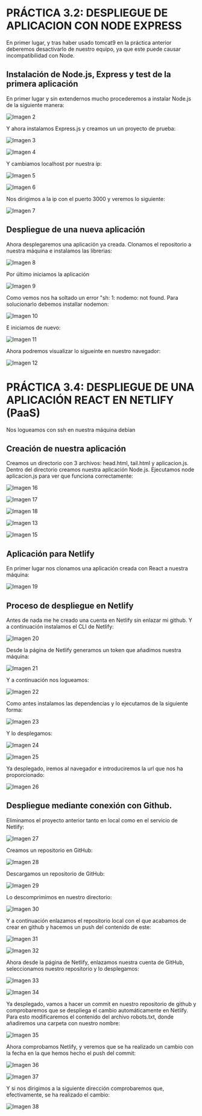 # PRÁCTICA 3.2: DESPLIEGUE DE APLICACION CON NODE EXPRESS

En primer lugar, y tras haber usado tomcat9 en la práctica anterior deberemos desactivarlo de nuestro equipo, ya que este puede causar incompatibilidad con Node.

## Instalación de Node.js, Express y test de la primera aplicación

En primer lugar y sin extendernos mucho procederemos a instalar Node.js de la siguiente manera:

![Imagen 2](images/2.png)

Y ahora instalamos Express.js y creamos un un proyecto de prueba:

![Imagen 3](images/3.png)


![Imagen 4](images/4.png)

Y cambiamos localhost por nuestra ip:

![Imagen 5](images/5.png)


![Imagen 6](images/6.png)

Nos dirigimos a la ip con el puerto 3000 y veremos lo siguiente:

![Imagen 7](images/7.png)

## Despliegue de una nueva aplicación

Ahora desplegaremos una aplicación ya creada. Clonamos el repositorio a nuestra máquina e instalamos las librerias:

![Imagen 8](images/8.png)

Por último iniciamos la aplicación

![Imagen 9](images/9.png)

Como vemos nos ha soltado un error "sh: 1: nodemo: not found. Para solucionarlo debemos installar nodemon:

![Imagen 10](images/10.png)

E iniciamos de nuevo:

![Imagen 11](images/11.png)

Ahora podremos visualizar lo sigueinte en nuestro navegador:

![Imagen 12](images/12.png)

# PRÁCTICA 3.4: DESPLIEGUE DE UNA APLICACIÓN REACT EN NETLIFY (PaaS)

Nos logueamos con ssh en nuestra máquina debian

## Creación de nuestra aplicación

Creamos un directorio con 3 archivos: head.html, tail.html y aplicacion.js. Dentro del directorio creamos nuestra aplicación Node.js. Ejecutamos node aplicacion.js para ver que funciona correctamente:

![Imagen 16](images/16.png)

![Imagen 17](images/17.png)

![Imagen 18](images/18.png)

![Imagen 13](images/13.png)


![Imagen 15](images/15.png)

## Aplicación para Netlify

En primer lugar nos clonamos una aplicación creada con React a nuestra máquina:

![Imagen 19](images/19.png)

## Proceso de despliegue en Netlify

Antes de nada me he creado una cuenta en Netlify sin enlazar mi github.
Y a continuación instalamos el CLI de Netlify:

![Imagen 20](images/20.png)

Desde la página de Netlify generamos un token que añadimos nuestra máquina:

![Imagen 21](images/21.png)

Y a continuación nos logueamos:

![Imagen 22](images/22.png)

Como antes instalamos las dependencias y lo ejecutamos de la siguiente forma:

![Imagen 23](images/23.png)

Y lo desplegamos:

![Imagen 24](images/24.png)


![Imagen 25](images/25.png)

Ya desplegado, iremos al navegador e introduciremos la url que nos ha proporcionado:

![Imagen 26](images/26.png)

## Despliegue mediante conexión con Github.

Eliminamos el proyecto anterior tanto en local como en el servicio de Netlify:

![Imagen 27](images/27.png)

Creamos un repositorio en GitHub:

![Imagen 28](images/28.png)

Descargamos un repositorio de GitHub:

![Imagen 29](images/29.png)

Lo descomprimimos en nuestro directorio:

![Imagen 30](images/30.png)

Y a continuación enlazamos el repositorio local con el que acabamos de crear en github y hacemos un push del contenido de este:

![Imagen 31](images/31.png)


![Imagen 32](images/32.png)

Ahora desde la página de Netlify, enlazamos nuestra cuenta de GitHub, seleccionamos nuestro repositorio y lo desplegamos:

![Imagen 33](images/33.png)


![Imagen 34](images/34.png)

Ya desplegado, vamos a hacer un commit en nuestro repositorio de github y comprobaremos que se despliega el cambio automáticamente en Netlify. Para esto modificaremos el contenido del archivo robots.txt, donde añadiremos una carpeta con nuestro nombre:

![Imagen 35](images/35.png)

Ahora comprobamos Netlify, y veremos que se ha realizado un cambio con la fecha en la que hemos hecho el push del commit:

![Imagen 36](images/36.png)


![Imagen 37](images/37.png)

Y si nos dirigimos a la siguiente dirección comprobaremos que, efectivamente, se ha realizado el cambio:

![Imagen 38](images/38.png)
